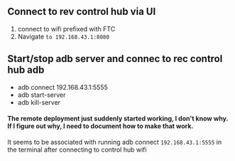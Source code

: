## Connect to rev control hub via UI
1. connect to wifi prefixed with FTC
2. Navigate `to 192.168.43.1:8080`

## Start/stop adb server and connec to rec control hub adb
- adb connect 192.168.43.1:5555
- adb start-server
- adb kill-server

#### The remote deployment just suddenly started working, I don't know why. If I figure out why, I need to document how to make that work.
It seems to be associated with running adb connect `192.168.43.1:5555` in the terminal after connecting to control hub wifi
